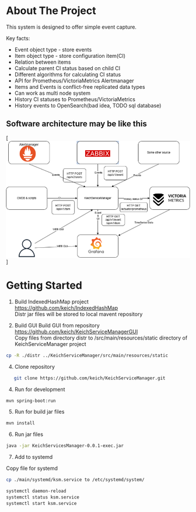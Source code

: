 # About The Project
This system is designed to offer simple event capture.

Key facts:
*  Event object type - store events
*  Item object type - store configuration item(CI)
*  Relation between items
*  Calculate parent CI status based on child CI
*  Different algorithms for calculating CI status
*  API for Prometheus/VictoriaMetrics Alertmanager
*  Items and Events is conflict-free replicated data types
*  Can work as multi node system
*  History CI statuses to Prometheus/VictoriaMetrics
*  History events to OpenSearch(bad idea, TODO sql database)

## Software architecture may be like this
[![Schema][product-schema]]

# Getting Started

1. Build IndexedHashMap project
https://github.com/keich/IndexedHashMap \
Distr jar files will be stored to local mavent repository

2. Build GUI
Build GUI from repository https://github.com/keich/KeichServiceManagerGUI \
Copy files from directory distr to /src/main/resources/static directory of KeichServiceManager project
```sh
cp -R ./distr ../KeichServiceManager/src/main/resources/static
```
4. Clone repository

```sh
   git clone https://github.com/keich/KeichServiceManager.git
```
4. Run for development

```sh
mvn spring-boot:run
```
5. Run for build jar files

```sh
mvn install
```

6. Run jar files

```sh
java -jar KeichServicesManager-0.0.1-exec.jar
```
7. Add to systemd

Copy file for systemd
```sh
cp ./main/systemd/ksm.service to /etc/systemd/system/
```

```sh
systemctl daemon-reload
systemctl status ksm.service
systemctl start ksm.service
```

<!-- https://www.markdownguide.org/basic-syntax/#reference-style-links -->
[product-schema]: images/ksm.drawio.png
